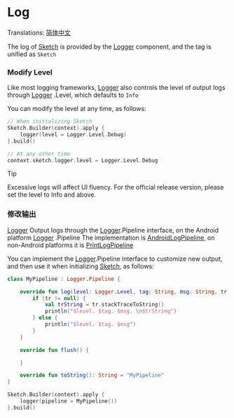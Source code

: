 # Log

Translations: [简体中文](log_zh.md)

The log of [Sketch] is provided by the [Logger] component, and the tag is unified as `Sketch`

### Modify Level

Like most logging frameworks, [Logger] also controls the level of output logs through [Logger]
.Level, which defaults to `Info`

You can modify the level at any time, as follows:

```kotlin
// When initializing Sketch
Sketch.Builder(context).apply {
    logger(level = Logger.Level.Debug)
}.build()

// At any other time
context.sketch.logger.level = Logger.Level.Debug
```

> [!TIP]
> Excessive logs will affect UI fluency. For the official release version, please set the level to
> Info and above.

### 修改输出

[Logger] Output logs through the [Logger].Pipeline interface, on the Android platform [Logger]
.Pipeline
The implementation is [AndroidLogPipeline], on non-Android platforms it is [PrintLogPipeline]

You can implement the [Logger].Pipeline interface to customize new output, and then use it when
initializing [Sketch], as follows:

```kotlin
class MyPipeline : Logger.Pipeline {

    override fun log(level: Logger.Level, tag: String, msg: String, tr: Throwable?) {
        if (tr != null) {
            val trString = tr.stackTraceToString()
            println("$level. $tag. $msg. \n$trString")
        } else {
            println("$level. $tag. $msg")
        }
    }

    override fun flush() {

    }

    override fun toString(): String = "MyPipeline"
}

Sketch.Builder(context).apply {
    logger(pipeline = MyPipeline())
}.build()
```

[Sketch]: ../../sketch-core/src/commonMain/kotlin/com/github/panpf/sketch/Sketch.common.kt

[Logger]: ../../sketch-core/src/commonMain/kotlin/com/github/panpf/sketch/util/Logger.common.kt

[AndroidLogPipeline]: ../../sketch-core/src/androidMain/kotlin/com/github/panpf/sketch/util/Logger.android.kt

[PrintLogPipeline]: ../../sketch-core/src/nonAndroidMain/kotlin/com/github/panpf/sketch/util/Logger.nonAndroid.kt